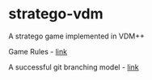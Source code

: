 stratego-vdm
============

A stratego game implemented in VDM++

Game Rules - [link](http://en.wikipedia.org/wiki/Stratego)

A successful git branching model - [link](http://nvie.com/posts/a-successful-git-branching-model/)

